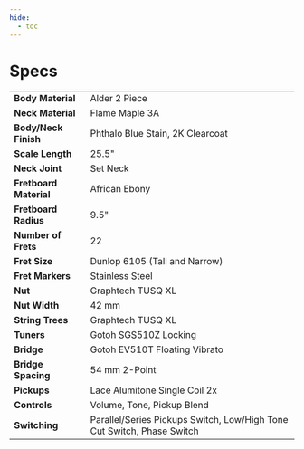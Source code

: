 ```yaml
---
hide:
  - toc
---
```


# Specs

|              |           |
|--------------|-----------|
| **Body Material** | Alder 2 Piece |
| **Neck Material**      | Flame Maple 3A |
| **Body/Neck Finish**      | Phthalo Blue Stain, 2K Clearcoat |
| **Scale Length**      | 25.5" |
| **Neck Joint**      | Set Neck  |
| **Fretboard Material**      | African Ebony |
| **Fretboard Radius**      | 9.5" |
| **Number of Frets**      | 22 |
| **Fret Size**      | Dunlop 6105 (Tall and Narrow) |
| **Fret Markers**      | Stainless Steel |
| **Nut**      | Graphtech TUSQ XL |
| **Nut Width**      | 42 mm |
| **String Trees**      | Graphtech TUSQ XL |
| **Tuners**      | Gotoh SGS510Z Locking |
| **Bridge**      | Gotoh EV510T Floating Vibrato |
| **Bridge Spacing**      | 54 mm 2-Point |
| **Pickups**      | Lace Alumitone Single Coil 2x |
| **Controls**      | Volume, Tone, Pickup Blend  |
| **Switching**      | Parallel/Series Pickups Switch, Low/High Tone Cut Switch, Phase Switch  |






